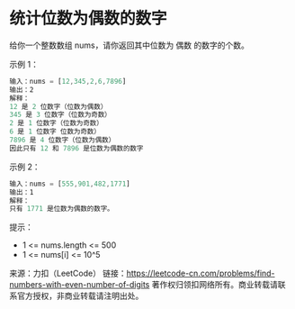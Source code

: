 # 统计位数为偶数的数字

给你一个整数数组 nums，请你返回其中位数为 偶数 的数字的个数。

示例 1：

``` javascript
输入：nums = [12,345,2,6,7896]
输出：2
解释：
12 是 2 位数字（位数为偶数）
345 是 3 位数字（位数为奇数）  
2 是 1 位数字（位数为奇数）
6 是 1 位数字 位数为奇数）
7896 是 4 位数字（位数为偶数）  
因此只有 12 和 7896 是位数为偶数的数字
```

示例 2：

``` javascript
输入：nums = [555,901,482,1771]
输出：1
解释：
只有 1771 是位数为偶数的数字。
```

提示：

- 1 <= nums.length <= 500
- 1 <= nums[i] <= 10^5

来源：力扣（LeetCode）
链接：https://leetcode-cn.com/problems/find-numbers-with-even-number-of-digits
著作权归领扣网络所有。商业转载请联系官方授权，非商业转载请注明出处。
